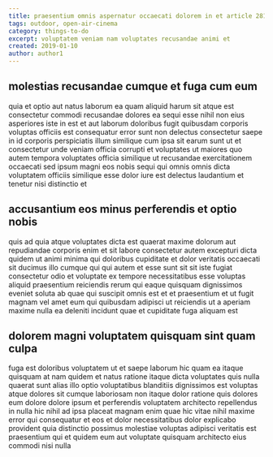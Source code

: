```yaml
---
title: praesentium omnis aspernatur occaecati dolorem in et article 2815
tags: outdoor, open-air-cinema
category: things-to-do
excerpt: voluptatem veniam nam voluptates recusandae animi et
created: 2019-01-10
author: author1
---
```


## molestias recusandae cumque et fuga cum eum

quia et optio aut natus laborum ea quam aliquid harum sit atque est consectetur commodi recusandae dolores ea sequi esse nihil non eius asperiores iste in est et aut laborum doloribus fugit quibusdam corporis voluptas officiis est consequatur error sunt non delectus consectetur saepe in id corporis perspiciatis illum similique cum ipsa sit earum sunt ut et consectetur unde veniam officia corrupti et voluptates ut maiores quo autem tempora voluptates officia similique ut recusandae exercitationem occaecati sed ipsum magni eos nobis sequi qui omnis omnis dicta voluptatem officiis similique esse dolor iure est delectus laudantium et tenetur nisi distinctio et

## accusantium eos minus perferendis et optio nobis

quis ad quia atque voluptates dicta est quaerat maxime dolorum aut repudiandae corporis enim et sit labore consectetur autem excepturi dicta quidem ut animi minima qui doloribus cupiditate et dolor veritatis occaecati sit ducimus illo cumque qui qui autem et esse sunt sit sit iste fugiat consectetur odio et voluptate ex tempore necessitatibus esse voluptas aliquid praesentium reiciendis rerum qui eaque quisquam dignissimos eveniet soluta ab quae qui suscipit omnis est et et praesentium et ut fugit magnam vel amet eum qui quibusdam adipisci ut reiciendis ut a aperiam maxime nulla ea deleniti incidunt quae et cupiditate fuga aliquam est

## dolorem magni voluptatem quisquam sint quam culpa

fuga est doloribus voluptatem ut et saepe laborum hic quam ea itaque quisquam at nam quidem et natus ratione itaque dicta voluptates quis nulla quaerat sunt alias illo optio voluptatibus blanditiis dignissimos est voluptas atque dolores sit cumque laboriosam non itaque dolor ratione quis dolores eum dolore dolore ipsum et perferendis voluptatem architecto repellendus in nulla hic nihil ad ipsa placeat magnam enim quae hic vitae nihil maxime error qui consequatur et eos et dolor necessitatibus dolor explicabo provident quia distinctio possimus molestiae voluptas adipisci veritatis est praesentium qui et quidem eum aut voluptate quisquam architecto eius commodi nisi nulla
